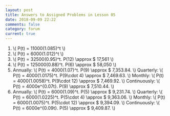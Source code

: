 ```yaml
---
layout: post
title: Answers to Assigned Problems in Lesson 05
date: 2018-09-09 22:22
comments: false
category: forum
current: true
---
```


1. \\( P(t) = 11000(1.085)^t \\)
2. \\( P(t) = 6000(1.012)^t \\)
3. \\( P(t) = 32500(0.95)^t. P(12) \approx \$ 17,561 \\)
4. \\( P(t) = 125000(0.88)^t.  P(6) \approx \$ 58,050 \\)
5. Annually: \\( P(t) = 4000(1.07)^t. P(9) \approx \$ 7,353.84. \\) Quarterly: \\( P(t) = 4000(1.0175)^t.  P(9\cdot 4) \approx \$ 7,469.63. \\) Monthly: \\( P(t) = 4000(1.0058)^t. P(9\cdot 12) \approx \$ 7,469.92. \\) Continuously: \\( P(t) = 4000e^{0.07t}. P(9) \approx \$ 7,510.44. \\)
6. Annually: \\( P(t) = 6000(1.09)^t. P(5) \approx \$ 9,231.74. \\) Quarterly: \\( P(t) = 6000(1.0225)^t. P(5\cdot 4) \approx \$ 9,363.06. \\) Monthly: \\( P(t) = 6000(1.0075)^t. P(5\cdot 12) \approx \$ 9,394.09. \\) Continuously: \\( P(t) = 6000e^{0.09t}. P(5) \approx \$ 9,409.87. \\)